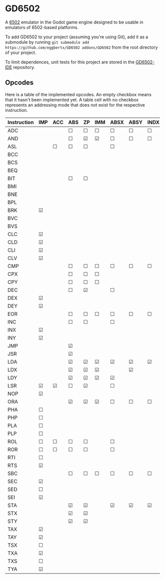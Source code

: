# GD6502
A [6502](https://en.wikipedia.org/wiki/MOS_Technology_6502) emulator in the Godot game engine designed to be usable in emulators of 6502-based platforms.

To add GD6502 to your project (assuming you're using Git), add it as a submodule by running `git submodule add https://github.com/eggbertx/GD6502 addons/GD6502` from the root directory of your project.

To limit dependences, unit tests for this project are stored in the [GD6502-IDE](https://github.com/Eggbertx/GD6502-IDE) repository.

## Opcodes
Here is a table of the implemented opcodes. An empty checkbox means that it hasn't been implemented yet.
A table cell with no checkbox represents an addressing mode that does not exist for the respective instruction.

Instruction | IMP | ACC | ABS |  ZP | IMM | ABSX | ABSY | INDX | INDY | ZPX | ZPY | REL | IND
------------|-----|-----|-----|-----|-----|------|------|------|------|-----|-----|-----|------
ADC         |     |     |  ☐  |  ☐  |  ☐  |  ☐   |  ☐   |  ☐   |  ☐   |  ☐  |     |     |    
AND         |     |     |  ☐  |  ☑  |  ☑  |  ☐   |  ☐   |  ☐   |  ☐   |  ☑  |     |     |    
ASL         |     |  ☐  |  ☐  |  ☐  |     |  ☐   |      |      |      |  ☐  |     |     |    
BCC         |     |     |     |     |     |      |      |      |      |     |     |  ☐  |    
BCS         |     |     |     |     |     |      |      |      |      |     |     |  ☐  |    
BEQ         |     |     |     |     |     |      |      |      |      |     |     |  ☐  |    
BIT         |     |     |  ☐  |  ☐  |     |      |      |      |      |     |     |     |    
BMI         |     |     |     |     |     |      |      |      |      |     |     |  ☐  |    
BNE         |     |     |     |     |     |      |      |      |      |     |     |  ☐  |    
BPL         |     |     |     |     |     |      |      |      |      |     |     |  ☐  |    
BRK         |  ☑  |     |     |     |     |      |      |      |      |     |     |     |    
BVC         |     |     |     |     |     |      |      |      |      |     |     |  ☐  |    
BVS         |     |     |     |     |     |      |      |      |      |     |     |  ☐  |    
CLC         |  ☑  |     |     |     |     |      |      |      |      |     |     |     |    
CLD         |  ☑  |     |     |     |     |      |      |      |      |     |     |     |    
CLI         |  ☑  |     |     |     |     |      |      |      |      |     |     |     |    
CLV         |  ☑  |     |     |     |     |      |      |      |      |     |     |     |    
CMP         |     |     |  ☐  |  ☐  |  ☐  |  ☐   |  ☐   |  ☐   |  ☐   |  ☐  |     |     |    
CPX         |     |     |  ☐  |  ☐  |  ☐  |      |      |      |      |     |     |     |    
CPY         |     |     |  ☐  |  ☐  |  ☐  |      |      |      |      |     |     |     |    
DEC         |     |     |  ☐  |  ☑  |     |  ☐   |      |      |      |  ☐  |     |     |    
DEX         |  ☑  |     |     |     |     |      |      |      |      |     |     |     |    
DEY         |  ☑  |     |     |     |     |      |      |      |      |     |     |     |    
EOR         |     |     |  ☐  |  ☐  |  ☐  |  ☐   |  ☐   |  ☐   |  ☐   |  ☐  |     |     |    
INC         |     |     |  ☐  |  ☐  |     |  ☐   |      |      |      |  ☐  |     |     |    
INX         |  ☑  |     |     |     |     |      |      |      |      |     |     |     |    
INY         |  ☑  |     |     |     |     |      |      |      |      |     |     |     |    
JMP         |     |     |  ☑  |     |     |      |      |      |      |     |     |     |  ☐ 
JSR         |     |     |  ☑  |     |     |      |      |      |      |     |     |     |    
LDA         |     |     |  ☑  |  ☑  |  ☑  |  ☑   |  ☑   |  ☑   |  ☑   |  ☑  |     |     |    
LDX         |     |     |  ☑  |  ☑  |  ☑  |      |  ☑   |      |      |     |  ☑  |     |    
LDY         |     |     |  ☑  |  ☑  |  ☑  |  ☑   |      |      |      |  ☐  |     |     |    
LSR         |  ☑  |  ☑  |  ☐  |  ☑  |     |  ☐   |      |      |      |  ☐  |     |     |    
NOP         |  ☑  |     |     |     |     |      |      |      |      |     |     |     |    
ORA         |     |     |  ☑  |  ☑  |  ☑  |  ☐   |  ☐   |  ☐   |  ☐   |  ☑  |     |     |    
PHA         |  ☐  |     |     |     |     |      |      |      |      |     |     |     |    
PHP         |  ☐  |     |     |     |     |      |      |      |      |     |     |     |    
PLA         |  ☐  |     |     |     |     |      |      |      |      |     |     |     |    
PLP         |  ☐  |     |     |     |     |      |      |      |      |     |     |     |    
ROL         |  ☐  |  ☐  |  ☐  |  ☐  |     |  ☐   |      |      |      |  ☐  |     |     |    
ROR         |  ☐  |  ☐  |  ☐  |  ☐  |     |  ☐   |      |      |      |  ☐  |     |     |    
RTI         |  ☐  |     |     |     |     |      |      |      |      |     |     |     |    
RTS         |  ☑  |     |     |     |     |      |      |      |      |     |     |     |    
SBC         |     |     |  ☐  |  ☐  |  ☐  |  ☐   |  ☐   |  ☐   |  ☐   |  ☐  |     |     |    
SEC         |  ☑  |     |     |     |     |      |      |      |      |     |     |     |    
SED         |  ☐  |     |     |     |     |      |      |      |      |     |     |     |    
SEI         |  ☑  |     |     |     |     |      |      |      |      |     |     |     |    
STA         |     |     |  ☑  |  ☑  |     |  ☑   |  ☑   |  ☑   |  ☑   |  ☑  |     |     |    
STX         |     |     |  ☑  |  ☑  |     |      |      |      |      |     |  ☑  |     |    
STY         |     |     |  ☑  |  ☑  |     |      |      |      |      |  ☑  |     |     |    
TAX         |  ☑  |     |     |     |     |      |      |      |      |     |     |     |    
TAY         |  ☑  |     |     |     |     |      |      |      |      |     |     |     |    
TSX         |  ☐  |     |     |     |     |      |      |      |      |     |     |     |    
TXA         |  ☑  |     |     |     |     |      |      |      |      |     |     |     |    
TXS         |  ☐  |     |     |     |     |      |      |      |      |     |     |     |    
TYA         |  ☑  |     |     |     |     |      |      |      |      |     |     |     |    
